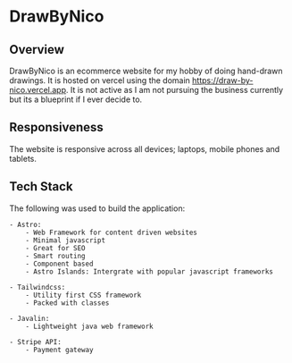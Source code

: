 # DrawByNico

## Overview
DrawByNico is an ecommerce website for my hobby of doing hand-drawn drawings.
It is hosted on vercel using the domain https://draw-by-nico.vercel.app. It is not active as I am not pursuing the business currently but its a blueprint if I ever decide to.

## Responsiveness
The website is responsive across all devices; laptops, mobile phones and tablets. 

## Tech Stack
The following was used to build the application:

    - Astro:
        - Web Framework for content driven websites
        - Minimal javascript
        - Great for SEO
        - Smart routing
        - Component based
        - Astro Islands: Intergrate with popular javascript frameworks 
     
    - Tailwindcss:
        - Utility first CSS framework
        - Packed with classes
        
    - Javalin:
        - Lightweight java web framework
        
    - Stripe API:
        - Payment gateway
